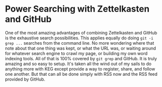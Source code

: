 # Power Searching with Zettelkasten and GitHub

One of the most amazing advantages of combining Zettelkasten and GitHub
is the exhaustive search possibilities. This applies equally do doing
`git -i grep ...` searches from the command line. No more wondering
where that note about that one thing was kept, or what the URL was, or
waiting around for whatever search engine to crawl my page, or building
my own word indexing tools. All of that is 100% covered by `git grep`
and GitHub. It is truly amazing and so easy to setup. It's taken all the
wind out of my sails to do anything more with KEG except provide a way
to register, share, and follow one another. But that can all be done
simply with RSS now and the RSS feed provided by GitHub.
